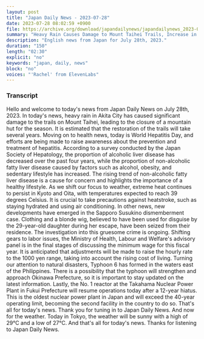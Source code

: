 ```yaml
---
layout: post
title: "Japan Daily News - 2023-07-28"
date: 2023-07-28 08:02:59 +0900
file: https://archive.org/download/japandailynews/japandailynews_2023-07-28.mp3
summary: "Heavy Rain Causes Damage to Mount Taihei Trails, Increase in Non-Alcoholic Fatty Liver Disease Linked to Alcohol and Sedentary Lifestyle, & more…"
description: "English news from Japan for July 28th, 2023."
duration: "150"
length: "02:30"
explicit: "no"
keywords: "japan, daily, news"
block: "no"
voices: "'Rachel' from ElevenLabs"
---
```


### Transcript

Hello and welcome to today's news from Japan Daily News on July 28th, 2023. In today's news, heavy rain in Akita City has caused significant damage to the trails on Mount Taihei, leading to the closure of a mountain hut for the season. It is estimated that the restoration of the trails will take several years. Moving on to health news, today is World Hepatitis Day, and efforts are being made to raise awareness about the prevention and treatment of hepatitis. According to a survey conducted by the Japan Society of Hepatology, the proportion of alcoholic liver disease has decreased over the past four years, while the proportion of non-alcoholic fatty liver disease caused by factors such as alcohol, obesity, and sedentary lifestyle has increased. The rising trend of non-alcoholic fatty liver disease is a cause for concern and highlights the importance of a healthy lifestyle. As we shift our focus to weather, extreme heat continues to persist in Kyoto and Oita, with temperatures expected to reach 39 degrees Celsius. It is crucial to take precautions against heatstroke, such as staying hydrated and using air conditioning. In other news, new developments have emerged in the Sapporo Susukino dismemberment case. Clothing and a blonde wig, believed to have been used for disguise by the 29-year-old daughter during her escape, have been seized from their residence. The investigation into this gruesome crime is ongoing. Shifting gears to labor issues, the Ministry of Health, Labour and Welfare's advisory panel is in the final stages of discussing the minimum wage for this fiscal year. It is anticipated that adjustments will be made to raise the hourly rate to the 1000 yen range, taking into account the rising cost of living. Turning our attention to natural disasters, Typhoon 6 has formed in the waters east of the Philippines. There is a possibility that the typhoon will strengthen and approach Okinawa Prefecture, so it is important to stay updated on the latest information. Lastly, the No. 1 reactor at the Takahama Nuclear Power Plant in Fukui Prefecture will resume operations today after a 12-year hiatus. This is the oldest nuclear power plant in Japan and will exceed the 40-year operating limit, becoming the second facility in the country to do so. That's all for today's news. Thank you for tuning in to Japan Daily News. And now for the weather. Today in Tokyo, the weather will be sunny with a high of 29°C and a low of 27°C.  And that's all for today's news. Thanks for listening to Japan Daily News.
